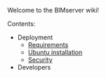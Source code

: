 Welcome to the BIMserver wiki!

Contents:
* Deployment
  * [Requirements](Requirements)
  * [Ubuntu installation](wiki/Install-on-Ubuntu)
  * [Security](wiki/Security)
* Developers